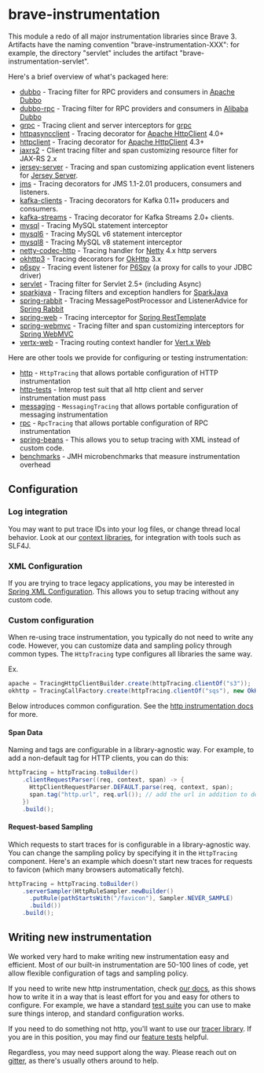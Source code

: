 # brave-instrumentation
This module a redo of all major instrumentation libraries since Brave 3.
Artifacts have the naming convention "brave-instrumentation-XXX": for
example, the directory "servlet" includes the artifact "brave-instrumentation-servlet".

Here's a brief overview of what's packaged here:

* [dubbo](dubbo/README.md) - Tracing filter for RPC providers and consumers in [Apache Dubbo](http://dubbo.apache.org/en-us/)
* [dubbo-rpc](dubbo-rpc/README.md) - Tracing filter for RPC providers and consumers in [Alibaba Dubbo](http://dubbo.io/books/dubbo-user-book-en/)
* [grpc](grpc/README.md) - Tracing client and server interceptors for [grpc](github.com/grpc/grpc-java)
* [httpasyncclient](httpasyncclient/README.md) - Tracing decorator for [Apache HttpClient](https://hc.apache.org/httpcomponents-asyncclient-dev/) 4.0+
* [httpclient](httpclient/README.md) - Tracing decorator for [Apache HttpClient](http://hc.apache.org/httpcomponents-client-4.4.x/index.html) 4.3+
* [jaxrs2](jaxrs2/README.md) - Client tracing filter and span customizing resource filter for JAX-RS 2.x
* [jersey-server](jersey-server/README.md) - Tracing and span customizing application event listeners for [Jersey Server](https://jersey.github.io/documentation/latest/monitoring_tracing.html#d0e16007).
* [jms](jms/README.md) - Tracing decorators for JMS 1.1-2.01 producers, consumers and listeners.
* [kafka-clients](kafka-clients/README.md) - Tracing decorators for Kafka 0.11+ producers and consumers.
* [kafka-streams](kafka-streams/README.md) - Tracing decorator for Kafka Streams 2.0+ clients.
* [mysql](mysql/README.md) - Tracing MySQL statement interceptor
* [mysql6](mysql6/README.md) - Tracing MySQL v6 statement interceptor
* [mysql8](mysql8/README.md) - Tracing MySQL v8 statement interceptor
* [netty-codec-http](netty-codec-http/README.md) - Tracing handler for [Netty](http://netty.io/) 4.x http servers
* [okhttp3](okhttp3/README.md) - Tracing decorators for [OkHttp](https://github.com/square/okhttp) 3.x
* [p6spy](p6spy/README.md) - Tracing event listener for [P6Spy](https://github.com/p6spy/p6spy) (a proxy for calls to your JDBC driver)
* [servlet](servlet/README.md) - Tracing filter for Servlet 2.5+ (including Async)
* [sparkjava](sparkjava/README.md) - Tracing filters and exception handlers for [SparkJava](http://sparkjava.com/)
* [spring-rabbit](spring-rabbit/README.md) - Tracing MessagePostProcessor and ListenerAdvice for [Spring Rabbit](https://spring.io/guides/gs/messaging-rabbitmq/)
* [spring-web](spring-web/README.md) - Tracing interceptor for [Spring RestTemplate](https://spring.io/guides/gs/consuming-rest/)
* [spring-webmvc](spring-webmvc/README.md) - Tracing filter and span customizing interceptors for [Spring WebMVC](https://docs.spring.io/spring/docs/current/spring-framework-reference/html/mvc.html)
* [vertx-web](vertx-web/README.md) - Tracing routing context handler for [Vert.x Web](http://vertx.io/docs/vertx-web/js/)

Here are other tools we provide for configuring or testing instrumentation:
* [http](http/README.md) - `HttpTracing` that allows portable configuration of HTTP instrumentation
* [http-tests](http-tests/README.md) - Interop test suit that all http client and server instrumentation must pass
* [messaging](messaging/README.md) - `MessagingTracing` that allows portable configuration of messaging instrumentation
* [rpc](rpc/README.md) - `RpcTracing` that allows portable configuration of RPC instrumentation
* [spring-beans](../spring-beans/README.md) - This allows you to setup tracing with XML instead of custom code.
* [benchmarks](benchmarks/README.md) - JMH microbenchmarks that measure instrumentation overhead

## Configuration

### Log integration
You may want to put trace IDs into your log files, or change thread local
behavior. Look at our [context libraries](../context/), for integration with
tools such as SLF4J.

### XML Configuration
If you are trying to trace legacy applications, you may be interested in
[Spring XML Configuration](../brave-spring-beans/README.md). This allows you to setup
tracing without any custom code.

### Custom configuration
When re-using trace instrumentation, you typically do not need to write
any code. However, you can customize data and sampling policy through
common types. The `HttpTracing` type configures all libraries the same way.

Ex.
```java
apache = TracingHttpClientBuilder.create(httpTracing.clientOf("s3"));
okhttp = TracingCallFactory.create(httpTracing.clientOf("sqs"), new OkHttpClient());
```

Below introduces common configuration. See the [http instrumentation docs](http/README.md)
for more.

#### Span Data
Naming and tags are configurable in a library-agnostic way. For example,
to add a non-default tag for HTTP clients, you can do this:

```java
httpTracing = httpTracing.toBuilder()
    .clientRequestParser((req, context, span) -> {
      HttpClientRequestParser.DEFAULT.parse(req, context, span);
      span.tag("http.url", req.url()); // add the url in addition to defaults
    })
    .build();
```

#### Request-based Sampling
Which requests to start traces for is configurable in a library-agnostic
way. You can change the sampling policy by specifying it in the `HttpTracing`
component. Here's an example which doesn't start new traces for requests
to favicon (which many browsers automatically fetch).

```java
httpTracing = httpTracing.toBuilder()
    .serverSampler(HttpRuleSampler.newBuilder()
      .putRule(pathStartsWith("/favicon"), Sampler.NEVER_SAMPLE)
      .build())
    .build();
```

## Writing new instrumentation
We worked very hard to make writing new instrumentation easy and efficient.
Most of our built-in instrumentation are 50-100 lines of code, yet allow
flexible configuration of tags and sampling policy.

If you need to write new http instrumentation, check [our docs](http/README.md),
as this shows how to write it in a way that is least effort for you and
easy for others to configure. For example, we have a standard [test suite](http-tests)
you can use to make sure things interop, and standard configuration works.

If you need to do something not http, you'll want to use our [tracer library](../brave/README.md).
If you are in this position, you may find our [feature tests](../brave/src/test/java/brave/features)
helpful.

Regardless, you may need support along the way. Please reach out on [gitter](https://gitter.im/openzipkin/zipkin),
as there's usually others around to help.
